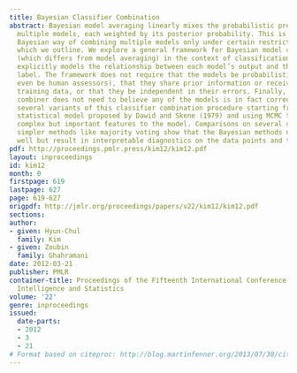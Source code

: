 ```yaml
---
title: Bayesian Classifier Combination
abstract: Bayesian model averaging linearly mixes the probabilistic predictions of
  multiple models, each weighted by its posterior probability. This is the coherent
  Bayesian way of combining multiple models only under certain restrictive assumptions,
  which we outline. We explore a general framework for Bayesian model combination
  (which differs from model averaging) in the context of classification. This framework
  explicitly models the relationship between each model’s output and the unknown true
  label. The framework does not require that the models be probabilistic (they can
  even be human assessors), that they share prior information or receive the same
  training data, or that they be independent in their errors. Finally, the Bayesian
  combiner does not need to believe any of the models is in fact correct.  We test
  several variants of this classifier combination procedure starting from a classic
  statistical model proposed by Dawid and Skene (1979) and using MCMC to add more
  complex but important features to the model. Comparisons on several data sets to
  simpler methods like majority voting show that the Bayesian methods not only perform
  well but result in interpretable diagnostics on the data points and the models.
pdf: http://proceedings.pmlr.press/kim12/kim12.pdf
layout: inproceedings
id: kim12
month: 0
firstpage: 619
lastpage: 627
page: 619-627
origpdf: http://jmlr.org/proceedings/papers/v22/kim12/kim12.pdf
sections: 
author:
- given: Hyun-Chul
  family: Kim
- given: Zoubin
  family: Ghahramani
date: 2012-03-21
publisher: PMLR
container-title: Proceedings of the Fifteenth International Conference on Artificial
  Intelligence and Statistics
volume: '22'
genre: inproceedings
issued:
  date-parts:
  - 2012
  - 3
  - 21
# Format based on citeproc: http://blog.martinfenner.org/2013/07/30/citeproc-yaml-for-bibliographies/
---
```

